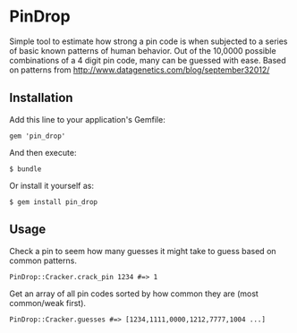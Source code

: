 # PinDrop

Simple tool to estimate how strong a pin code is when subjected to a series of basic known patterns of human behavior. Out of the 10,0000 possible combinations of a 4 digit pin code, many can be guessed with ease. Based on patterns from http://www.datagenetics.com/blog/september32012/

## Installation

Add this line to your application's Gemfile:

    gem 'pin_drop'

And then execute:

    $ bundle

Or install it yourself as:

    $ gem install pin_drop

## Usage

Check a pin to seem how many guesses it might take to guess based on common patterns.

    PinDrop::Cracker.crack_pin 1234 #=> 1

Get an array of all pin codes sorted by how common they are (most common/weak first).

    PinDrop::Cracker.guesses #=> [1234,1111,0000,1212,7777,1004 ...]
